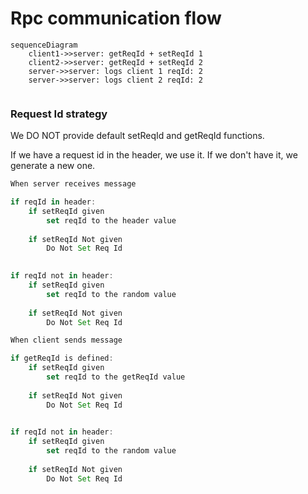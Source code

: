 # Rpc communication flow

```mermaid
sequenceDiagram
    client1->>server: getReqId + setReqId 1
    client2->>server: getReqId + setReqId 2
    server->>server: logs client 1 reqId: 2
    server->>server: logs client 2 reqId: 2
    
```


### Request Id strategy
We DO NOT provide default setReqId and getReqId functions. 

If we have a request id in the header, we use it. If we don't have it, we generate a new one.

```javascript
When server receives message

if reqId in header:
    if setReqId given
        set reqId to the header value
    
    if setReqId Not given
        Do Not Set Req Id
        

if reqId not in header:
    if setReqId given
        set reqId to the random value
    
    if setReqId Not given
        Do Not Set Req Id
```

```javascript
When client sends message

if getReqId is defined:
    if setReqId given
        set reqId to the getReqId value
    
    if setReqId Not given
        Do Not Set Req Id
        

if reqId not in header:
    if setReqId given
        set reqId to the random value
    
    if setReqId Not given
        Do Not Set Req Id
```